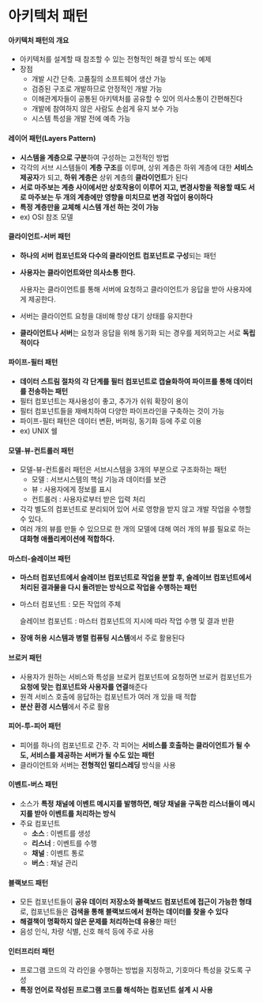 # 아키텍처 패턴

#### 아키텍처 패턴의 개요

- 아키텍처를 설계할 때 참조할 수 있는 전형적인 해결 방식 또는 예제
- 장점
  - 개발 시간 단축. 고품질의 소프트웨어 생산 가능
  - 검증된 구조로 개발하므로 안정적인 개발 가능
  - 이해관계자들이 공통된 아키텍처를 공유할 수 있어 의사소통이 간편해진다
  - 개발에 참여하지 않은 사람도 손쉽게 유지 보수 가능
  - 시스템 특성을 개발 전에 예측 가능



#### 레이어 패턴(Layers Pattern)

- **시스템을 계층으로 구분**하여 구성하는 고전적인 방법
- 각각의 서브 시스템들이 **계층 구조**를 이루며, 상위 계층은 하위 계층에 대한 **서비스 제공자**가 되고, **하위 계층은** 상위 계층의 **클라이언트**가 된다
- **서로 마주보는 계층 사이에서만 상호작용이 이루어 지고, 변경사항을 적용할 때도 서로 마주보는 두 개의 계층에만 영향을 미치므로 변경 작업이 용이하다**
- **특정 계층만을 교체해 시스템 개선 하는 것이 가능**
- ex) OSI 참조 모델



#### 클라이언트-서버 패턴

- **하나의 서버 컴포넌트와 다수의 클라이언트 컴포넌트로 구성**되는 패턴

- **사용자는 클라이언트와만 의사소통 한다.**

  사용자는 클라이언트를 통해 서버에 요청하고 클라이언트가 응답을 받아 사용자에게 제공한다.

- 서버는 클라이언트 요청을 대비해 항상 대기 상태를 유지한다

- **클라이언트나 서버**는 요청과 응답을 위해 동기화 되는 경우를 제외하고는 서로 **독립적이다**



#### 파이프-필터 패턴

- **데이터 스트림 절차의 각 단계를 필터 컴포넌트로 캡슐화하여 파이프를 통해 데이터를 전송하는 패턴**
- 필터 컴포넌트는 재사용성이 좋고, 추가가 쉬워 확장이 용이
- 필터 컴포넌트들을 재배치하여 다양한 파이프라인을 구축하는 것이 가능
- 파이프-필터 패턴은 데이터 변환, 버퍼링, 동기화 등에 주로 이용
- ex) UNIX 쉘



#### 모델-뷰-컨트롤러 패턴

- 모델-뷰-컨트롤러 패턴은 서브시스템을 3개의 부분으로 구조화하는 패턴
  - 모델 : 서브시스템의 핵심 기능과 데이터를 보관
  - 뷰 : 사용자에게 정보를 표시
  - 컨트롤러 : 사용자로부터 받은 입력 처리
- 각각 별도의 컴포넌트로 분리되어 있어 서로 영향을 받지 않고 개발 작업을 수행할 수 있다.
- 여러 개의 뷰를 만들 수 있으므로 한 개의 모델에 대해 여러 개의 뷰를 필요로 하는 **대화형 애플리케이션에 적합하다.**



#### 마스터-슬레이브 패턴

- **마스터 컴포넌트에서 슬레이브 컴포넌트로 작업을 분할 후, 슬레이브 컴포넌트에서 처리된 결과물을 다시 돌려받는 방식으로 작업을 수행하는 패턴**

- 마스터 컴포넌트 : 모든 작업의 주체

  슬레이브 컴포넌트 : 마스터 컴포넌트의 지시에 따라 작업 수행 및 결과 반환

- **장애 허용 시스템과 병렬 컴퓨팅 시스템**에서 주로 활용된다



#### 브로커 패턴

- 사용자가 원하는 서비스와 특성을 브로커 컴포넌트에 요청하면 브로커 컴포넌트가 **요청에 맞는 컴포넌트와 사용자를 연결**해준다
- 원격 서비스 호출에 응답하는 컴포넌트가 여러 개 있을 때 적합
- **분산 환경 시스템**에서 주로 활용



#### 피어-투-피어 패턴

- 피어를 하나의 컴포넌트로 간주. 각 피어는 **서비스를 호출하는 클라이언트가 될 수도, 서비스를 제공하는 서버가 될 수도 있는 패턴**
- 클라이언트와 서버는 **전형적인 멀티스레딩** 방식을 사용



#### 이벤트-버스 패턴

- 소스가 **특정 채널에 이벤트 메시지를 발행하면, 해당 채널을 구독한 리스너들이 메시지를 받아 이벤트를 처리하는 방식**
- 주요 컴포넌트
  - **소스** : 이벤트를 생성
  -  **리스너** : 이벤트를 수행
  - **채널** : 이벤트 통로
  - **버스** : 채널 관리



#### 블랙보드 패턴

- 모든 컴포넌트들이 **공유 데이터 저장소와 블랙보드 컴포넌트에 접근이 가능한 형태**로, 컴포넌트들은 **검색을 통해 블랙보드에서 원하는 데이터를 찾을 수 있다**
- **해결책이 명확하지 않은 문제를 처리하는데 유용**한 패턴
- 음성 인식, 차량 식별, 신호 해석 등에 주로 사용





#### 인터프리터 패턴

- 프로그램 코드의 각 라인을 수행하는 방법을 지정하고, 기호마다 특성을 갖도록 구성
- **특정 언어로 작성된 프로그램 코드를 해석하는 컴포넌트 설계 시 사용**